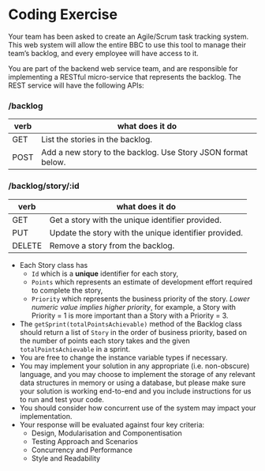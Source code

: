 # Coding Exercise

Your team has been asked to create an Agile/Scrum task tracking system. This web system will allow the entire BBC to use this tool to manage their team’s backlog, and every employee will have access to it. 

You are part of the backend web service team, and are responsible for implementing a RESTful micro-service that represents the backlog. The REST service will have the following APIs:

### /backlog
| verb | what does it do                                              |
|------|--------------------------------------------------------------|
| GET  | List the stories in the backlog.                             |
| POST | Add a new story to the backlog. Use Story JSON format below. |

### /backlog/story/:id
| verb | what does it do                                              |
|------|--------------------------------------------------------------|
| GET  | Get a story with the unique identifier provided.             |
| PUT  | Update the story with the unique identifier provided.        |
|DELETE| Remove a story from the backlog.                             |



- Each Story class has 
  - `Id` which is a __unique__ identifier for each story,
  - `Points` which represents an estimate of development effort required to complete the story,
  - `Priority` which represents the business priority of the story. *Lower numeric value implies higher priority*, for example, a Story with Priority = 1 is more important than a Story with a Priority = 3. 
- The `getSprint(totalPointsAchievable)` method of the Backlog class should return a list of `Story` in the order of business priority, based on the number of points each story takes and the given `totalPointsAchievable` in a sprint.
- You are free to change the instance variable types if necessary.
- You may implement your solution in any appropriate (i.e. non-obscure) language, and you may choose to implement the storage of any relevant data structures in memory or using a database, but please make sure your solution is working end-to-end and you include instructions for us to run and test your code.
- You should consider how concurrent use of the system may impact your implementation.
- Your response will be evaluated against four key criteria:
  - Design, Modularisation and Componentisation
  - Testing Approach and Scenarios
  - Concurrency and Performance
  - Style and Readability
